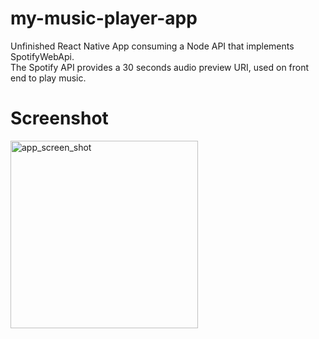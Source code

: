 # my-music-player-app
Unfinished React Native App consuming a Node API that implements SpotifyWebApi.</br> 
The Spotify API provides a 30 seconds audio preview URI, used on front end to play music.

# Screenshot
<img src="https://i.imgur.com/yMNpO5l.jpg" alt="app_screen_shot" width="300"/>
